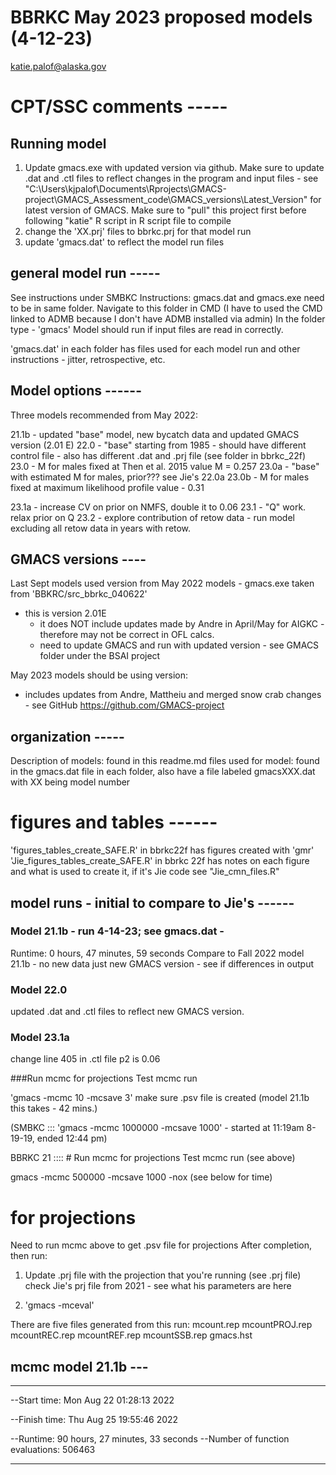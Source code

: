 # BBRKC May 2023 proposed models (4-12-23)
katie.palof@alaska.gov


# CPT/SSC comments  -----


## Running model
1) Update gmacs.exe with updated version via github. Make sure to update .dat and .ctl files to reflect changes in the program and input files - see "C:\Users\kjpalof\Documents\Rprojects\GMACS-project\GMACS_Assessment_code\GMACS_versions\Latest_Version" for latest version of GMACS. Make sure to "pull" this project first before following "katie" R script in R script file to compile
2) change the 'XX.prj' files to bbrkc.prj for that model run
3) update 'gmacs.dat' to reflect the model run files

## general model run -----
See instructions under SMBKC
Instructions:
gmacs.dat and gmacs.exe need to be in same folder. Navigate to this folder in CMD (I have to used the CMD linked to ADMB because I don't have ADMB installed via admin)
In the folder type - 'gmacs'
Model should run if input files are read in correctly.

'gmacs.dat' in each folder has files used for each model run and other instructions - jitter, retrospective, etc.



## Model options ------
Three models recommended from May 2022:

21.1b - updated "base" model, new bycatch data and updated GMACS version (2.01 E)
22.0 - "base" starting from 1985 - should have different control file
     - also has different .dat and .prj file (see folder in bbrkc_22f)
23.0 - M for males fixed at Then et al. 2015 value M = 0.257
23.0a - "base" with estimated M for males, prior??? see Jie's 22.0a 
23.0b - M for males fixed at maximum likelihood profile value - 0.31

23.1a - increase CV on prior on NMFS, double it to 0.06
23.1 - "Q" work. relax prior on Q 
23.2 - explore contribution of retow data - run model excluding all retow data in years with retow.

## GMACS versions ----
Last Sept models used version from May 2022 models - gmacs.exe taken from 'BBKRC/src_bbrkc_040622'
- this is version 2.01E 
  - it does NOT include updates made by Andre in April/May for AIGKC - therefore may not be correct in OFL calcs.
  - need to update GMACS and run with updated version - see GMACS folder under the BSAI project

May 2023 models should be using version: 
- includes updates from Andre, Mattheiu and merged snow crab changes - see GitHub https://github.com/GMACS-project

## organization -----
Description of models: found in this readme.md
files used for model: found in the gmacs.dat file in each folder, also have a file labeled gmacsXXX.dat with XX being model number


# figures and tables ------
'figures_tables_create_SAFE.R' in bbrkc22f has figures created with 'gmr'
'Jie_figures_tables_create_SAFE.R' in bbrkc 22f has notes on each figure and what is used to create it, if it's Jie code see "Jie_cmn_files.R"



## model runs - initial to compare to Jie's ------
### Model 21.1b - run 4-14-23; see gmacs.dat -
Runtime: 0 hours, 47 minutes, 59 seconds
Compare to Fall 2022 model 21.1b - no new data just new GMACS version - see if differences in output


### Model 22.0 
updated .dat and .ctl files to reflect new GMACS version. 

### Model 23.1a
change line 405 in .ctl file p2 is 0.06



###Run mcmc for projections
Test mcmc run

'gmacs -mcmc 10 -mcsave 3' make sure .psv file is created (model 21.1b this takes - 42 mins.)

(SMBKC  ::: 'gmacs -mcmc 1000000 -mcsave 1000' - started at 11:19am 8-19-19, ended 12:44 pm)

BBRKC 21 :::: # Run mcmc for projections
Test mcmc run (see above)

gmacs -mcmc 500000 -mcsave 1000 -nox
(see below for time)

# for projections
Need to run mcmc above to get .psv file for projections
After completion, then run:

1) Update .prj file with the projection that you're running (see .prj file)
check Jie's prj file from 2021 - see what his parameters are here

2) 'gmacs -mceval'

There are five files generated from this run:
mcount.rep
mcountPROJ.rep
mcountREC.rep
mcountREF.rep
mcountSSB.rep
gmacs.hst


## mcmc model 21.1b ---
-------------------------------------------
--Start time: Mon Aug 22 01:28:13 2022

--Finish time: Thu Aug 25 19:55:46 2022

--Runtime: 90 hours, 27 minutes, 33 seconds
--Number of function evaluations: 506463
*******************************************